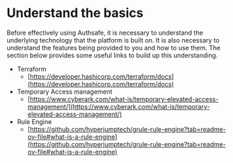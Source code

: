 # Understand the basics

Before effectively using Authsafe, it is necessary to understand the underlying technology that the platform is built on. It is also necessary to understand the features being provided to you and how to use them. The section below provides some useful links to build up this understanding.

* Terraform
  * [https://developer.hashicorp.com/terraform/docs](https://developer.hashicorp.com/terraform/docs)
* Temporary Access management
  * [https://www.cyberark.com/what-is/temporary-elevated-access-management/](https://www.cyberark.com/what-is/temporary-elevated-access-management/)
* Rule Engine
  * [https://github.com/hyperjumptech/grule-rule-engine?tab=readme-ov-file#what-is-a-rule-engine](https://github.com/hyperjumptech/grule-rule-engine?tab=readme-ov-file#what-is-a-rule-engine)
